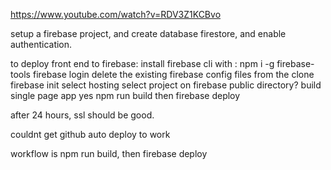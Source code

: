https://www.youtube.com/watch?v=RDV3Z1KCBvo

setup a firebase project, and create database firestore, and enable authentication.

to deploy front end to firebase:
install firebase cli with : npm i -g firebase-tools
firebase login
delete the existing firebase config files from the clone
firebase init
select hosting
select project on firebase
public directory? build
single page app yes
npm run build
then firebase deploy

after 24 hours, ssl should be good.

couldnt get github auto deploy to work

workflow is npm run build, then firebase deploy
